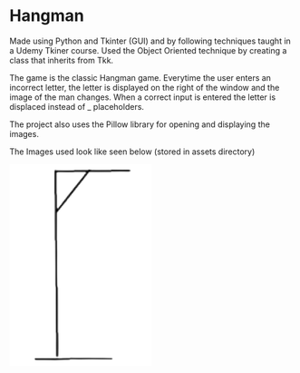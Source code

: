 # Hangman

Made using Python and Tkinter (GUI) and by following techniques taught in a Udemy Tkiner course.
Used the Object Oriented technique by creating a class that inherits from Tkk.


The game is the classic Hangman game. Everytime the user enters an incorrect letter, the letter is displayed on the right of the window and the image of the man changes. 
When a correct input is entered the letter is displaced instead of _ placeholders.

The project also uses the Pillow library for opening and displaying the images. 

The Images used look like seen below (stored in assets directory)

![This is an image](/assets/1.png)

